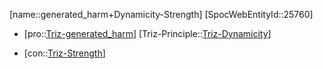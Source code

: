 ﻿---
type: TrizContradiction
aliases:
- generated_harm+Dynamicity-Strength
license: CC BY-SA 4.0
copyright: https://github.com/SpocWeb
IsDeleted: false
IsReadOnly: false
Confidential: public
tags: 
- Triz/Contradiction
---
[name::generated_harm+Dynamicity-Strength]
[SpocWebEntityId::25760]
+ [pro::[Triz-generated_harm](tech/Triz/Parameter/Triz-generated_harm.md)]
[Triz-Principle::[Triz-Dynamicity](tech/Triz/Principle/Triz-Dynamicity.md)]
- [con::[Triz-Strength](tech/Triz/Parameter/Triz-Strength.md)]

